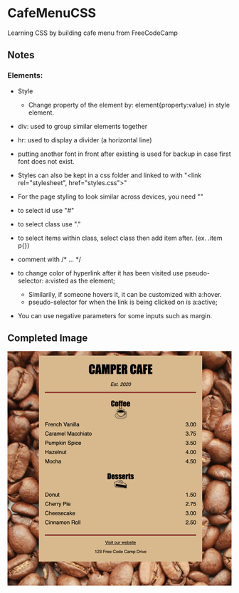# CafeMenuCSS
Learning CSS by building cafe menu from FreeCodeCamp

## Notes
### Elements: 
- Style
    - Change property of the element by: element{property:value} in style element. 
- div: used to group similar elements together
- hr: used to display a divider (a horizontal line)

- putting another font in front after existing is used for backup in case first font does not exist. 
- Styles can also be kept in a css folder and linked to with "<link rel="stylesheet", href="styles.css">"
- For the page styling to look similar across devices, you need "<meta name="viewport" content="width=device-width, initial-scale=1.0" />" 
- to select id use "#"
- to select class use "."
- to select items within class, select class then add item after. (ex. .item p{})
- comment with /* ... */ 
- to change color of hyperlink after it has been visited use pseudo-selector: a:visted as the element; 
    - Similarily, if someone hovers it, it can be customized with a:hover. 
    - pseudo-selector for when the link is being clicked on is a:active; 
- You can use negative parameters for some inputs such as margin. 

## Completed Image
![image](cafeMenu.png)




